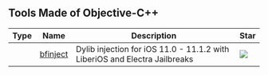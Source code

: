 
## Tools Made of Objective-C++

| Type | Name | Description | Star |
| --- | --- | --- | --- |
||[bfinject](https://github.com/BishopFox/bfinject)|Dylib injection for iOS 11.0 - 11.1.2 with LiberiOS and Electra Jailbreaks|![](https://img.shields.io/github/stars/BishopFox/bfinject?label=%20)|

